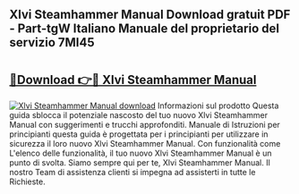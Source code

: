 ## Xlvi Steamhammer Manual Download gratuit PDF - Part-tgW Italiano Manuale del proprietario del servizio 7MI45

# <h2><a href="http://dfeh27l.blite.top/?on=Xlvi+Steamhammer+Manual">🔗Download 👉🔴 Xlvi Steamhammer Manual</a></h2>

[![Xlvi Steamhammer Manual download](https://i.imgur.com/lujVjoI.png)](http://dfeh27l.blite.top/?on=Xlvi+Steamhammer+Manual)
Informazioni sul prodotto Questa guida sblocca il potenziale nascosto del tuo nuovo Xlvi Steamhammer Manual con suggerimenti e trucchi approfonditi. Manuale di Istruzioni per principianti questa guida è progettata per i principianti per utilizzare in sicurezza il loro nuovo Xlvi Steamhammer Manual. Con funzionalità come L'elenco delle funzionalità, il tuo nuovo Xlvi Steamhammer Manual è un punto di svolta. Siamo sempre qui per te, Xlvi Steamhammer Manual. Il nostro Team di assistenza clienti si impegna ad assisterti in tutte le Richieste.
